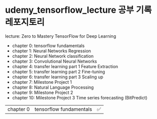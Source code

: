 # udemy_tensorflow_lecture 공부 기록 레포지토리
lecture: Zero to Mastery TensorFlow for Deep Learning 

* chapter 0: tensorflow fundamentals
* chapter 1: Neural Networks Regression 
* chapter 2: Neural Network classification 
* chapter 3: Convolutional Neural Networks
* chapter 4: transfer learning part 1 Feature Extraction
* chapter 5: transfer learning part 2 Fine-tuning
* chapter 6: transfer learning part 3 Scaling up
* chapter 7: Milestone Project 1
* chapter 8: Natural Language Processing
* chapter 9: Milestone Project 2
* chapter 10: Milestone Project 3 Time series forecasting (BitPredict)

<table>
  <tr> 
    <td>chapter 0</td>
    <td>tensorflow fundamentals</td>
    <td>✅</td>
  </tr>
</table>

